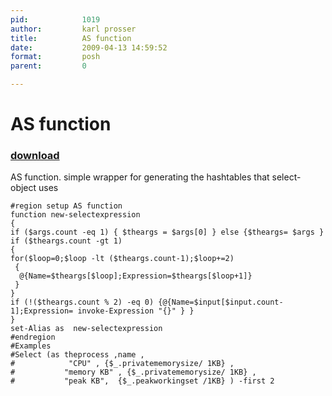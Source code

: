 ```yaml
---
pid:            1019
author:         karl prosser
title:          AS function
date:           2009-04-13 14:59:52
format:         posh
parent:         0

---
```


# AS function

### [download](Scripts\1019.ps1)

AS function. simple wrapper for generating the hashtables that select-object uses

```posh
#region setup AS function
function new-selectexpression
{
if ($args.count -eq 1) { $theargs = $args[0] } else {$theargs= $args }
if ($theargs.count -gt 1)
{
for($loop=0;$loop -lt ($theargs.count-1);$loop+=2)
 { 
  @{Name=$theargs[$loop];Expression=$theargs[$loop+1]} 
 }
}
if (!($theargs.count % 2) -eq 0) {@{Name=$input[$input.count-1];Expression= invoke-Expression "{}" } }
}
set-Alias as  new-selectexpression
#endregion
#Examples
#Select (as theprocess ,name , 
#            "CPU" , {$_.privatememorysize/ 1KB} , 
#			"memory KB" , {$_.privatememorysize/ 1KB} , 
#			"peak KB",  {$_.peakworkingset /1KB} ) -first 2 
```
